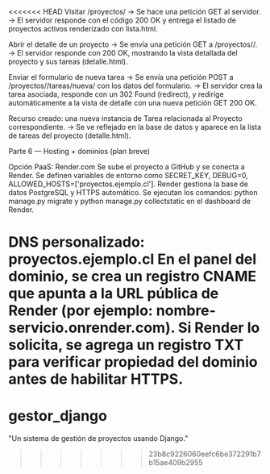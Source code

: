<<<<<<< HEAD
Visitar /proyectos/
→ Se hace una petición GET al servidor.
→ El servidor responde con el código 200 OK y entrega el listado de proyectos activos renderizado con lista.html.

Abrir el detalle de un proyecto
→ Se envía una petición GET a /proyectos/<id>/.
→ El servidor responde con 200 OK, mostrando la vista detallada del proyecto y sus tareas (detalle.html).

Enviar el formulario de nueva tarea
→ Se envía una petición POST a /proyectos/<id>/tareas/nueva/ con los datos del formulario.
→ El servidor crea la tarea asociada, responde con un 302 Found (redirect), y redirige automáticamente a la vista de detalle con una nueva petición GET 200 OK.

Recurso creado: una nueva instancia de Tarea relacionada al Proyecto correspondiente.
→ Se ve reflejado en la base de datos y aparece en la lista de tareas del proyecto (detalle.html).


Parte 6 — Hosting + dominios (plan breve)

Opción PaaS: Render.com
Se sube el proyecto a GitHub y se conecta a Render.
Se definen variables de entorno como SECRET_KEY, DEBUG=0, ALLOWED_HOSTS=['proyectos.ejemplo.cl'].
Render gestiona la base de datos PostgreSQL y HTTPS automático.
Se ejecutan los comandos: python manage.py migrate y python manage.py collectstatic en el dashboard de Render.

DNS personalizado: proyectos.ejemplo.cl
En el panel del dominio, se crea un registro CNAME que apunta a la URL pública de Render (por ejemplo: nombre-servicio.onrender.com).
Si Render lo solicita, se agrega un registro TXT para verificar propiedad del dominio antes de habilitar HTTPS.
=======
# gestor_django
"Un sistema de gestión de proyectos usando Django."
>>>>>>> 23b8c9226060eefc6be372291b7b15ae409b2955
